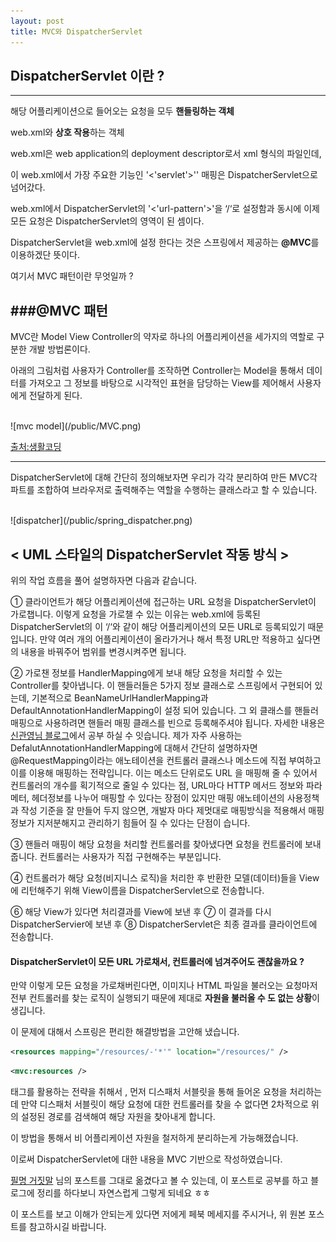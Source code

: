 ```yaml
---
layout: post
title: MVC와 DispatcherServlet
---
```


DispatcherServlet 이란 ?
----------------------------------
---

해당 어플리케이션으로 들어오는 요청을 모두 **핸들링하는 객체**

web.xml와 **상호 작용**하는 객체

web.xml은 web application의 deployment descriptor로서 xml 형식의 파일인데,

이 web.xml에서 가장 주요한 기능인 '<'servlet'>'' 매핑은 DispatcherServlet으로 넘어갔다.

web.xml에서 DispatcherServlet의 '<'url-pattern'>'을 ‘/‘로 설정함과 동시에 이제 모든 요청은 DispatcherServlet의 영역이 된 셈이다.

DispatcherServlet을 web.xml에 설정 한다는 것은 스프링에서 제공하는 **@MVC**를 이용하겠단 뜻이다.

여기서 MVC 패턴이란 무엇일까 ?

###@MVC 패턴
---
MVC란 Model View Controller의 약자로 하나의 어플리케이션을 세가지의 역할로 구분한 개발 방법론이다.

아래의 그림처럼 사용자가 Controller를 조작하면 Controller는 Model을 통해서 데이터를 가져오고 그 정보를 바탕으로 시각적인 표현을 담당하는 View를 제어해서 사용자에게 전달하게 된다.

<br>
![mvc model](/public/MVC.png)
<br>

[출처:생활코딩](https://opentutorials.org/course/697/3828)

---

DispatcherServlet에 대해 간단히 정의해보자면 우리가 각각 분리하여 만든 MVC각 파트를 조합하여 브라우저로 출력해주는 역할을 수행하는 클래스라고 할 수 있습니다.

<br>
![dispatcher](/public/spring_dispatcher.png)
<br>

< UML 스타일의 DispatcherServlet 작동 방식 >
---
위의 작업 흐름을 풀어 설명하자면 다음과 같습니다.

①  클라이언트가 해당 어플리케이션에 접근하는 URL 요청을 DispatcherServlet이 가로챕니다. 이렇게 요청을 가로챌 수 있는 이유는 web.xml에 등록된 DispatcherServlet의 <url-pattern>이 ‘/‘와 같이 해당 어플리케이션의 모든 URL로 등록되있기 때문입니다. 만약 여러 개의 어플리케이션이 올라가거나 해서 특정 URL만 적용하고 싶다면 <url-pattern>의 내용을 바꿔주어 범위를 변경시켜주면 됩니다.

② 가로챈 정보를 HandlerMapping에게 보내 해당 요청을 처리할 수 있는 Controller를 찾아냅니다. 이 핸들러들은 5가지 정보 클래스로 스프링에서 구현되어 있는데, 기본적으로 BeanNameUrlHandlerMapping과 DefaultAnnotationHandlerMapping이 설정 되어 있습니다. 그 외 클래스를 핸들러 매핑으로 사용하려면 핸들러 매핑 클래스를 빈으로 등록해주셔야 됩니다. 자세한 내용은 [신관영님 블로그](http://springsource.tistory.com/3)에서 공부 하실 수 잇습니다.
제가 자주 사용하는 DefalutAnnotationHandlerMapping에 대해서 간단히 설명하자면
@RequestMapping이라는 애노테이션을 컨트롤러 클래스나 메소드에 직접 부여하고 이를 이용해 매핑하는 전략입니다.
이는 메소드 단위로도 URL 을 매핑해 줄 수 있어서 컨트롤러의 개수를 획기적으로 줄일 수 있다는 점, URL마다 HTTP 메서드 정보와 파라메터, 헤더정보를 나누어 매핑할 수 있다는 장점이 있지만 매핑 애노테이션의 사용정책과 작성 기준을 잘 만들어 두지 않으면, 개발자 마다 제멋대로 매핑방식을 적용해서 매핑정보가 지저분해지고 관리하기 힘들어 질 수 있다는 단점이 습니다.

③ 핸들러 매핑이 해당 요청을 처리할 컨트롤러를 찾아냈다면 요청을 컨트롤러에 보내줍니다. 컨트롤러는 사용자가 직접 구현해주는 부분입니다.

④ 컨트롤러가 해당 요청(비지니스 로직)을 처리한 후 반환한 모델(데이터)들을 View에 리턴해주기 위해 View이름을 DispatcherServlet으로 전송합니다.

⑥ 해당 View가 있다면 처리결과를 View에 보낸 후 ⑦ 이 결과를 다시 DispatcherServier에 보낸 후 ⑧ DispatcherServlet은 최종 결과를 클라이언트에 전송합니다.



#### DispatcherServlet이 모든 URL 가로채서, 컨트롤러에 넘겨주어도 괜찮을까요 ?

만약 이렇게 모든 요청을 가로채버린다면, 이미지나 HTML 파일을 불러오는 요청마저 전부 컨트롤러를 찾는 로직이 실행되기 때문에 제대로 **자원을 불러올 수 도 없는 상황**이 생깁니다.

이 문제에 대해서 스프링은 편리한 해결방법을 고안해 냈습니다.
~~~xml
<resources mapping="/resources/-'*'" location="/resources/" /> 
~~~

~~~xml
<mvc:resources /> 
~~~
태그를 활용하는 전략을 취해서 , 먼저 디스패처 서블릿을 통해 들어온 요청을 처리하는데 만약 디스패처 서블릿이 해당 요청에 대한 컨트롤러를 찾을 수 없다면 2차적으로 위의 설정된 경로를 검색해여 해당 자원을 찾아내게 합니다.

이 방법을 통해서 비 어플리케이션 자원을 철저하게 분리하는게 가능해졌습니다.

이로써 DispatcherServlet에 대한 내용을 MVC 기반으로 작성하였습니다.

[필명 거짓말](http://egloos.zum.com/springmvc/v/504151) 님의 포스트를 그대로 옮겼다고 볼 수 있는데, 이 포스트로 공부를 하고 블로그에 정리를 하다보니 자연스럽게 그렇게 되네요 ㅎㅎ

이 포스트를 보고 이해가 안되는게 있다면 저에게 페북 메세지를 주시거나, 위 원본 포스트를 참고하시길 바랍니다.
 